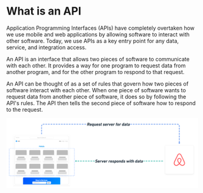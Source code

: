 # What is an API

Application Programming Interfaces (APIs) have completely overtaken how we use mobile and web applications by allowing software to interact with other software. Today, we use APIs as a key entry point for any data, service, and integration access.&#x20;

An API is an interface that allows two pieces of software to communicate with each other. It provides a way for one program to request data from another program, and for the other program to respond to that request.&#x20;

An API can be thought of as a set of rules that govern how two pieces of software interact with each other. When one piece of software wants to request data from another piece of software, it does so by following the API's rules. The API then tells the second piece of software how to respond to the request.

![](<../.gitbook/assets/image (40).png>)
